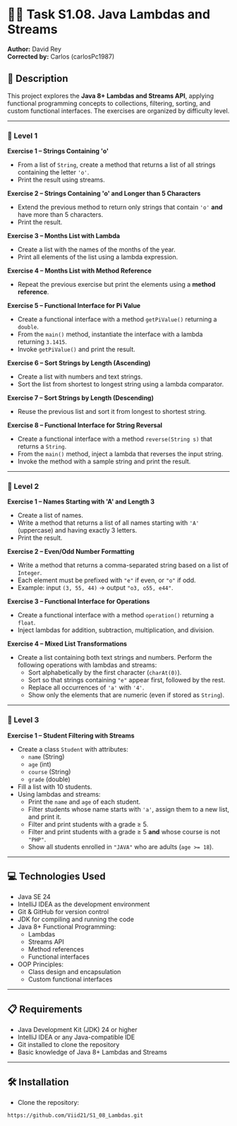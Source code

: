 # 🧑‍💻 Task S1.08. Java Lambdas and Streams  
**Author:** David Rey  
**Corrected by:** Carlos (carlosPc1987)

## 📄 Description  
This project explores the **Java 8+ Lambdas and Streams API**, applying functional programming concepts to collections, filtering, sorting, and custom functional interfaces. The exercises are organized by difficulty level.

---

### 🔹 Level 1  

**Exercise 1 – Strings Containing 'o'**  
- From a list of `String`, create a method that returns a list of all strings containing the letter `'o'`.  
- Print the result using streams.  

**Exercise 2 – Strings Containing 'o' and Longer than 5 Characters**  
- Extend the previous method to return only strings that contain `'o'` **and** have more than 5 characters.  
- Print the result.  

**Exercise 3 – Months List with Lambda**  
- Create a list with the names of the months of the year.  
- Print all elements of the list using a lambda expression.  

**Exercise 4 – Months List with Method Reference**  
- Repeat the previous exercise but print the elements using a **method reference**.  

**Exercise 5 – Functional Interface for Pi Value**  
- Create a functional interface with a method `getPiValue()` returning a `double`.  
- From the `main()` method, instantiate the interface with a lambda returning `3.1415`.  
- Invoke `getPiValue()` and print the result.  

**Exercise 6 – Sort Strings by Length (Ascending)**  
- Create a list with numbers and text strings.  
- Sort the list from shortest to longest string using a lambda comparator.  

**Exercise 7 – Sort Strings by Length (Descending)**  
- Reuse the previous list and sort it from longest to shortest string.  

**Exercise 8 – Functional Interface for String Reversal**  
- Create a functional interface with a method `reverse(String s)` that returns a `String`.  
- From the `main()` method, inject a lambda that reverses the input string.  
- Invoke the method with a sample string and print the result.  

---

### 🔹 Level 2  

**Exercise 1 – Names Starting with 'A' and Length 3**  
- Create a list of names.  
- Write a method that returns a list of all names starting with `'A'` (uppercase) and having exactly 3 letters.  
- Print the result.  

**Exercise 2 – Even/Odd Number Formatting**  
- Write a method that returns a comma-separated string based on a list of `Integer`.  
- Each element must be prefixed with `"e"` if even, or `"o"` if odd.  
- Example: input `(3, 55, 44)` → output `"o3, o55, e44"`.  

**Exercise 3 – Functional Interface for Operations**  
- Create a functional interface with a method `operation()` returning a `float`.  
- Inject lambdas for addition, subtraction, multiplication, and division.  

**Exercise 4 – Mixed List Transformations**  
- Create a list containing both text strings and numbers. Perform the following operations with lambdas and streams:  
  - Sort alphabetically by the first character (`charAt(0)`).  
  - Sort so that strings containing `"e"` appear first, followed by the rest.  
  - Replace all occurrences of `'a'` with `'4'`.  
  - Show only the elements that are numeric (even if stored as `String`).  

---

### 🔹 Level 3  

**Exercise 1 – Student Filtering with Streams**  
- Create a class `Student` with attributes:  
  - `name` (String)  
  - `age` (int)  
  - `course` (String)  
  - `grade` (double)  
- Fill a list with 10 students.  
- Using lambdas and streams:  
  - Print the `name` and `age` of each student.  
  - Filter students whose name starts with `'a'`, assign them to a new list, and print it.  
  - Filter and print students with a grade ≥ 5.  
  - Filter and print students with a grade ≥ 5 **and** whose course is not `"PHP"`.  
  - Show all students enrolled in `"JAVA"` who are adults (`age >= 18`).  

---

## 💻 Technologies Used  
- Java SE 24  
- IntelliJ IDEA as the development environment  
- Git & GitHub for version control  
- JDK for compiling and running the code  
- Java 8+ Functional Programming:  
  - Lambdas  
  - Streams API  
  - Method references  
  - Functional interfaces  
- OOP Principles:  
  - Class design and encapsulation  
  - Custom functional interfaces  

---

## 📋 Requirements  
- Java Development Kit (JDK) 24 or higher  
- IntelliJ IDEA or any Java-compatible IDE  
- Git installed to clone the repository  
- Basic knowledge of Java 8+ Lambdas and Streams  

---

## 🛠️ Installation  
- Clone the repository:  
```bash
https://github.com/Viid21/S1_08_Lambdas.git
